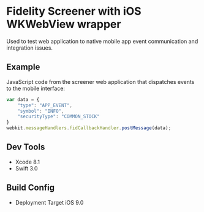 # Fidelity Screener with iOS WKWebView wrapper

Used to test web application to native mobile app event communication and integration issues.

## Example
JavaScript code from the screener web application that dispatches events to the mobile interface:

```javascript
var data = {
	"type": "APP_EVENT",
	"symbol": "INFO",
	"securityType": "COMMON_STOCK"
}
webkit.messageHandlers.fidCallbackHandler.postMessage(data);
```

## Dev Tools
- Xcode 8.1
- Swift 3.0

## Build Config
- Deployment Target iOS 9.0

